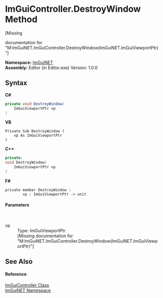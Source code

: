 # ImGuiController.DestroyWindow Method 
 

\[Missing <summary> documentation for "M:ImGuiNET.ImGuiController.DestroyWindow(ImGuiNET.ImGuiViewportPtr)"\]

**Namespace:**&nbsp;<a href="7ecbdf68-1567-8265-0ab1-032412bfb743">ImGuiNET</a><br />**Assembly:**&nbsp;Editor (in Editor.exe) Version: 1.0.0

## Syntax

**C#**<br />
``` C#
private void DestroyWindow(
	ImGuiViewportPtr vp
)
```

**VB**<br />
``` VB
Private Sub DestroyWindow ( 
	vp As ImGuiViewportPtr
)
```

**C++**<br />
``` C++
private:
void DestroyWindow(
	ImGuiViewportPtr vp
)
```

**F#**<br />
``` F#
private member DestroyWindow : 
        vp : ImGuiViewportPtr -> unit 

```


#### Parameters
&nbsp;<dl><dt>vp</dt><dd>Type: ImGuiViewportPtr<br />\[Missing <param name="vp"/> documentation for "M:ImGuiNET.ImGuiController.DestroyWindow(ImGuiNET.ImGuiViewportPtr)"\]</dd></dl>

## See Also


#### Reference
<a href="dc8569e8-a101-000f-d0db-652eaa2a83fb">ImGuiController Class</a><br /><a href="7ecbdf68-1567-8265-0ab1-032412bfb743">ImGuiNET Namespace</a><br />